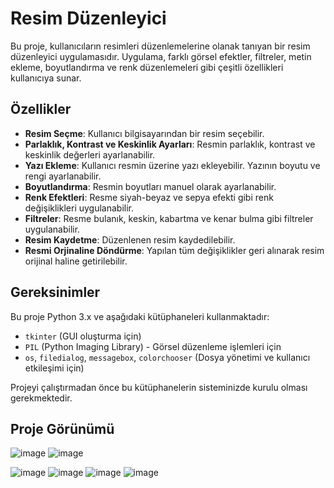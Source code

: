 # Resim Düzenleyici

Bu proje, kullanıcıların resimleri düzenlemelerine olanak tanıyan bir resim düzenleyici uygulamasıdır. Uygulama, farklı görsel efektler, filtreler, metin ekleme, boyutlandırma ve renk düzenlemeleri gibi çeşitli özellikleri kullanıcıya sunar. 

## Özellikler

- **Resim Seçme**: Kullanıcı bilgisayarından bir resim seçebilir.
- **Parlaklık, Kontrast ve Keskinlik Ayarları**: Resmin parlaklık, kontrast ve keskinlik değerleri ayarlanabilir.
- **Yazı Ekleme**: Kullanıcı resmin üzerine yazı ekleyebilir. Yazının boyutu ve rengi ayarlanabilir.
- **Boyutlandırma**: Resmin boyutları manuel olarak ayarlanabilir.
- **Renk Efektleri**: Resme siyah-beyaz ve sepya efekti gibi renk değişiklikleri uygulanabilir.
- **Filtreler**: Resme bulanık, keskin, kabartma ve kenar bulma gibi filtreler uygulanabilir.
- **Resim Kaydetme**: Düzenlenen resim kaydedilebilir.
- **Resmi Orjinaline Döndürme**: Yapılan tüm değişiklikler geri alınarak resim orijinal haline getirilebilir.

## Gereksinimler

Bu proje Python 3.x ve aşağıdaki kütüphaneleri kullanmaktadır:

- `tkinter` (GUI oluşturma için)
- `PIL` (Python Imaging Library) - Görsel düzenleme işlemleri için
- `os`, `filedialog`, `messagebox`, `colorchooser` (Dosya yönetimi ve kullanıcı etkileşimi için)

Projeyi çalıştırmadan önce bu kütüphanelerin sisteminizde kurulu olması gerekmektedir. 

## Proje Görünümü
![image](https://github.com/user-attachments/assets/3d7b6fa0-bdc1-4860-b1e3-50071abb2838)
![image](https://github.com/user-attachments/assets/b8a6bdf0-71ff-4c3c-b30d-6afd4a50a789)

![image](https://github.com/user-attachments/assets/86148f10-4c7e-42d1-97ac-7d83ba87c3ea)
![image](https://github.com/user-attachments/assets/51ebc5b6-bb4a-42c1-9b10-40a38d0d481c)
![image](https://github.com/user-attachments/assets/effe6d70-998b-4cfd-8710-a0b255f1db08)
![image](https://github.com/user-attachments/assets/afbffbfe-3413-4ccc-a6b5-b089525ee9a0)









